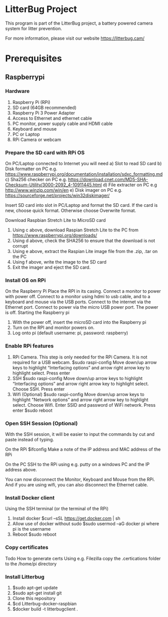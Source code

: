 #  LitterBug Project
This program is part of the LitterBug project, a battery powered camera system for litter prevention.

For more information, please visit our website https://litterbug.cam/
# Prerequisites
## Raspberrypi
### Hardware
1. Raspberry Pi (RPi)
2. SD card (64GB recommended)
3. Raspberry Pi 3 Power Adapter
4. Access to Ethernet and ethernet cable
5. PC monitor, power supply cable and HDMI cable
6. Keyboard and mouse
7. PC or Laptop
8. RPi Camera or webcam

### Prepare the SD card with RPi OS
On PC/Laptop connected to Internet you will need
a) Slot to read SD card
b) Disk formatter on PC e.g. https://www.raspberrypi.org/documentation/installation/sdxc_formatting.md
c)  Sha256 checker on PC e.g. https://download.cnet.com/MD5-SHA-Checksum-Utility/3000-2092_4-10911445.html
d) File extracter on PC  e.g http://www.winzip.com/win/en
e) Disk imager on PC e.g. https://sourceforge.net/projects/win32diskimager/

Insert SD card into slot in PC/Laptop and format the SD card.
If the card is new, choose quick format. Otherwise choose Overwrite format.

Download Raspbian Stretch Lite to MicroSD card
1.	Using c above, download Raspian Stretch Lite to the PC from https://www.raspberrypi.org/downloads/
2.	Using d above, check the SHA256 to ensure that the download is not corrupt 
3.	Using e above, extract the Raspian Lite image file from the .zip, .tar on the PC
4.	Using f above, write the image to the SD card
5.	Exit the imager and eject the SD card.

### Install OS on RPi
On the Raspberry Pi 
Place the RPI in its casing. Connect a monitor to power with power off. Connect to a monitor using hdmi to usb cable, and to a keyboard and mouse via the USB ports. Connect to the internet via the Ethernet port. Connect to power via the micro USB power port. The power is off. 
Starting the Raspberry pi
1.	With the power off, insert the microSD card into the Raspberry pi
2.	Turn on the RPI and monitor powers on. 
3.	Log onto pi (default username: pi, password: raspberry)

### Enable RPi features
1. RPi Camera. This step is only needed for the RPi Camera. It is not required for a USB webcam. 
$sudo raspi-config
Move down/up arrow keys to highlight “Interfacing options” and arrow right arrow key to highlight select. Press enter
2. SSH
$sudo raspi-config
Move down/up arrow keys to highlight “Interfacing options” and arrow right arrow key to highlight select. Choose SSH. Press enter
3. Wifi (Optional)
$sudo raspi-config
Move down/up arrow keys to highlight "Network options” and arrow right arrow key to highlight select. Choose Wifi. Enter SSID and password of WiFi network. Press enter
$sudo reboot

### Open SSH Session (Optional) 
With the SSH session, it will be easier to input the commands by cut and paste instead of typing. 

On the RPi
$ifconfig 
Make a note of the IP address and MAC address of the RPi

On the PC
SSH to the RPi using e.g. putty on a windows PC and the IP address above.

You can now disconnect the Monitor, Keyboard and Mouse from the RPi. And if you are using wifi, you can also disconnect the Ethernet cable.

### Install Docker client
Using the SSH terminal (or the terminal of the RPi)
1. Install docker
$curl –sSL https://get.docker.com | sh
2. Allow use of docker without sudo
$sudo usermod –aG docker pi where pi is the username
3. Reboot
$sudo reboot
### Copy certificates
Todo How to generate certs
Using e.g. Filezilla copy the .certications folder to the /home/pi directory


### Install Litterbug
1. $sudo apt-get update
2. $sudo apt-get install git
2. Clone this repository 
3. $cd Litterbug-docker-raspbian
4. $docker build -t litterbugclient . 


